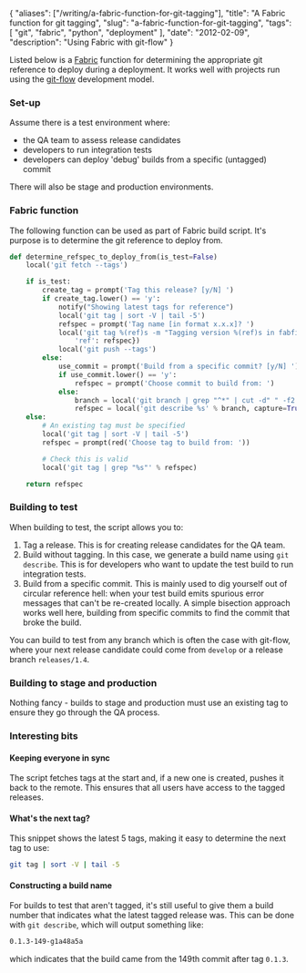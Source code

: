 {
    "aliases": ["/writing/a-fabric-function-for-git-tagging"],
    "title": "A Fabric function for git tagging",
    "slug": "a-fabric-function-for-git-tagging",
    "tags": [
        "git",
        "fabric",
        "python",
        "deployment"
    ],
    "date": "2012-02-09",
    "description": "Using Fabric with git-flow"
}

Listed below is a [Fabric](http://docs.fabfile.org/en/1.3.4/index.html)
function for determining the appropriate git reference to deploy during
a deployment. It works well with projects run using the
[git-flow](http://nvie.com/posts/a-successful-git-branching-model/)
development model.

### Set-up

Assume there is a test environment where:

- the QA team to assess release candidates
- developers to run integration tests
- developers can deploy 'debug' builds from a specific (untagged)
    commit

There will also be stage and production environments.

### Fabric function

The following function can be used as part of Fabric build script. It's
purpose is to determine the git reference to deploy from.

``` python
def determine_refspec_to_deploy_from(is_test=False)
    local('git fetch --tags')

    if is_test:
        create_tag = prompt('Tag this release? [y/N] ')
        if create_tag.lower() == 'y':
            notify("Showing latest tags for reference")
            local('git tag | sort -V | tail -5')
            refspec = prompt('Tag name [in format x.x.x]? ')
            local('git tag %(ref)s -m "Tagging version %(ref)s in fabfile"' % {
                'ref': refspec})
            local('git push --tags')
        else:
            use_commit = prompt('Build from a specific commit? [y/N] ')
            if use_commit.lower() == 'y':
                refspec = prompt('Choose commit to build from: ')
            else:
                branch = local('git branch | grep "^*" | cut -d" " -f2', capture=True)
                refspec = local('git describe %s' % branch, capture=True).strip()
    else:
        # An existing tag must be specified
        local('git tag | sort -V | tail -5')
        refspec = prompt(red('Choose tag to build from: '))

        # Check this is valid
        local('git tag | grep "%s"' % refspec)

    return refspec
```

### Building to test

When building to test, the script allows you to:

1. Tag a release. This is for creating release candidates for the QA
    team.
2. Build without tagging. In this case, we generate a build name using
    `git describe`. This is for developers who want to update the test
    build to run integration tests.
3. Build from a specific commit. This is mainly used to dig yourself
    out of circular reference hell: when your test build emits spurious
    error messages that can't be re-created locally. A simple bisection
    approach works well here, building from specific commits to find the
    commit that broke the build.

You can build to test from any branch which is often the case with
git-flow, where your next release candidate could come from `develop` or
a release branch `releases/1.4`.

### Building to stage and production

Nothing fancy - builds to stage and production must use an existing tag
to ensure they go through the QA process.

### Interesting bits

#### Keeping everyone in sync

The script fetches tags at the start and, if a new one is created,
pushes it back to the remote. This ensures that all users have access to
the tagged releases.

#### What's the next tag?

This snippet shows the latest 5 tags, making it easy to determine the
next tag to use:

``` bash
git tag | sort -V | tail -5 
```

#### Constructing a build name

For builds to test that aren't tagged, it's still useful to give them a
build number that indicates what the latest tagged release was. This can
be done with `git describe`, which will output something like:

``` bash
0.1.3-149-g1a48a5a
```

which indicates that the build came from the 149th commit after tag
`0.1.3`.
